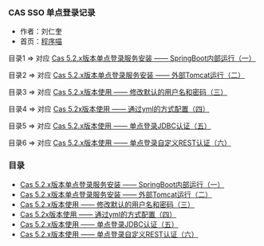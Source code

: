 
### CAS SSO 单点登录记录

- 作者：刘仁奎
- 首页：[程序喵](http://www.ibloger.net)


目录1 => 对应  [Cas 5.2.x版本单点登录服务安装 —— SpringBoot内部运行（一）](http://www.ibloger.net/article/3114.html)

目录2 => 对应 [Cas 5.2.x版本单点登录服务安装 —— 外部Tomcat运行（二）](http://www.ibloger.net/article/3115.html)

目录3 => 对应 [Cas 5.2.x版本使用 —— 修改默认的用户名和密码（三）](http://www.ibloger.net/article/3116.html)

目录4 => 对应 [Cas 5.2x版本使用 —— 通过yml的方式配置（四）](http://www.ibloger.net/article/3118.html)

目录5 => 对应 [Cas 5.2.x版本使用 —— 单点登录JDBC认证（五）](http://www.ibloger.net/article/3119.html)

目录6 => 对应 [Cas 5.2.x版本使用 —— 单点登录自定义REST认证（六）](http://www.ibloger.net/article/3120.html)


### 目录

- [Cas 5.2.x版本单点登录服务安装 —— SpringBoot内部运行（一）](http://www.ibloger.net/article/3114.html)
- [Cas 5.2.x版本单点登录服务安装 —— 外部Tomcat运行（二）](http://www.ibloger.net/article/3115.html)
- [Cas 5.2.x版本使用 —— 修改默认的用户名和密码（三）](http://www.ibloger.net/article/3116.html)
- [Cas 5.2x版本使用 —— 通过yml的方式配置（四）](http://www.ibloger.net/article/3118.html)
- [Cas 5.2.x版本使用 —— 单点登录JDBC认证（五）](http://www.ibloger.net/article/3119.html)
- [Cas 5.2.x版本使用 —— 单点登录自定义REST认证（六）](http://www.ibloger.net/article/3120.html)